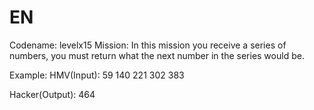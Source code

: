 # EN
Codename: levelx15
Mission: In this mission you receive a series of numbers, you must return what the next number in the series would be.

Example: 
HMV(Input): 59 140 221 302 383

Hacker(Output): 464
